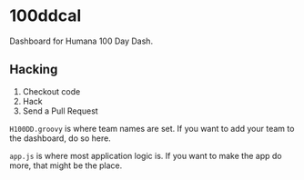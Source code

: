 100ddcal
====

Dashboard for Humana 100 Day Dash.

Hacking
----
1. Checkout code
2. Hack
3. Send a Pull Request

`H100DD.groovy` is where team names are set. If you want to add your team to the dashboard, do so here.

`app.js` is where most application logic is. If you want to make the app do more, that might be the place.
